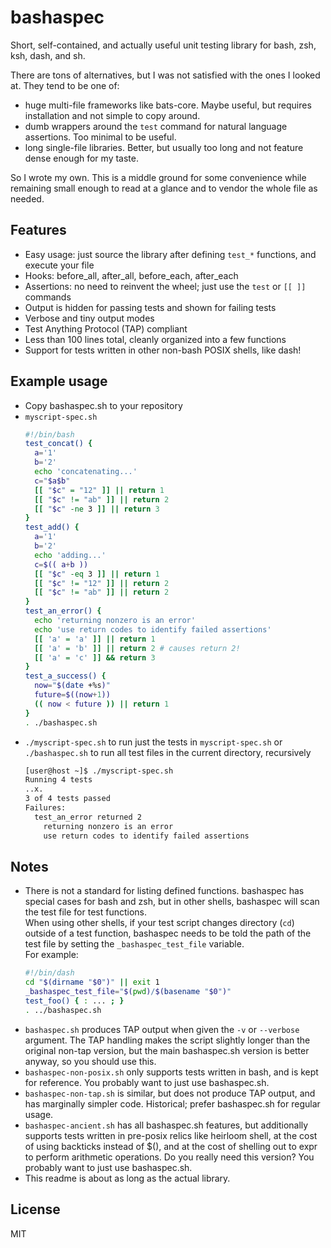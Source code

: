 # bashaspec

Short, self-contained, and actually useful unit testing library for bash, zsh, ksh, dash, and sh.

There are tons of alternatives, but I was not satisfied with the ones I looked at. They tend to be one of:
* huge multi-file frameworks like bats-core. Maybe useful, but requires installation and not simple to copy around.
* dumb wrappers around the `test` command for natural language assertions. Too minimal to be useful.
* long single-file libraries. Better, but usually too long and not feature dense enough for my taste.

So I wrote my own. This is a middle ground for some convenience while remaining small enough to read at a glance and to vendor the whole file as needed.

## Features

* Easy usage: just source the library after defining `test_*` functions, and execute your file
* Hooks: before_all, after_all, before_each, after_each
* Assertions: no need to reinvent the wheel; just use the `test` or `[[ ]]` commands
* Output is hidden for passing tests and shown for failing tests
* Verbose and tiny output modes
* Test Anything Protocol (TAP) compliant
* Less than 100 lines total, cleanly organized into a few functions
* Support for tests written in other non-bash POSIX shells, like dash!

## Example usage

* Copy bashaspec.sh to your repository
* `myscript-spec.sh`
  ```bash
  #!/bin/bash
  test_concat() {
    a='1'
    b='2'
    echo 'concatenating...'
    c="$a$b"
    [[ "$c" = "12" ]] || return 1
    [[ "$c" != "ab" ]] || return 2
    [[ "$c" -ne 3 ]] || return 3
  }
  test_add() {
    a='1'
    b='2'
    echo 'adding...'
    c=$(( a+b ))
    [[ "$c" -eq 3 ]] || return 1
    [[ "$c" != "12" ]] || return 2
    [[ "$c" != "ab" ]] || return 2
  }
  test_an_error() {
    echo 'returning nonzero is an error'
    echo 'use return codes to identify failed assertions'
    [[ 'a' = 'a' ]] || return 1
    [[ 'a' = 'b' ]] || return 2 # causes return 2!
    [[ 'a' = 'c' ]] && return 3
  }
  test_a_success() {
    now="$(date +%s)"
    future=$((now+1))
    (( now < future )) || return 1
  }
  . ./bashaspec.sh
  ```
* `./myscript-spec.sh` to run just the tests in `myscript-spec.sh` or `./bashaspec.sh` to run all test files in the current directory, recursively
  ```bash
  [user@host ~]$ ./myscript-spec.sh
  Running 4 tests
  ..x.
  3 of 4 tests passed
  Failures:
    test_an_error returned 2
      returning nonzero is an error
      use return codes to identify failed assertions
  ```

## Notes

* There is not a standard for listing defined functions. bashaspec has special cases for bash and zsh, but in other shells, bashaspec will scan the test file for test functions.  
  When using other shells, if your test script changes directory (`cd`) outside of a test function, bashaspec needs to be told the path of the test file by setting the `_bashaspec_test_file` variable.  
  For example:
  ```bash
  #!/bin/dash
  cd "$(dirname "$0")" || exit 1
  _bashaspec_test_file="$(pwd)/$(basename "$0")"
  test_foo() { : ... ; }
  . ../bashaspec.sh
  ```
* `bashaspec.sh` produces TAP output when given the `-v` or `--verbose` argument. The TAP handling makes the script slightly longer than the original non-tap version, but the main bashaspec.sh version is better anyway, so you should use this.
* `bashaspec-non-posix.sh` only supports tests written in bash, and is kept for reference. You probably want to just use bashaspec.sh.
* `bashaspec-non-tap.sh` is similar, but does not produce TAP output, and has marginally simpler code. Historical; prefer bashaspec.sh for regular usage.
* `bashaspec-ancient.sh` has all bashaspec.sh features, but additionally supports tests written in pre-posix relics like heirloom shell, at the cost of using backticks instead of $(), and at the cost of shelling out to expr to perform arithmetic operations. Do you really need this version? You probably want to just use bashaspec.sh.
* This readme is about as long as the actual library.

## License

MIT
